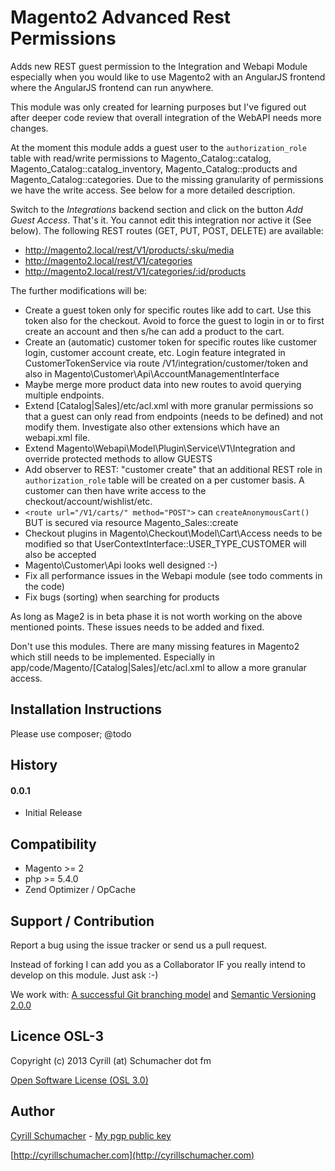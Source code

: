 Magento2 Advanced Rest Permissions
===============

Adds new REST guest permission to the Integration and Webapi Module especially when you
would like to use Magento2 with an AngularJS frontend where the AngularJS frontend can
run anywhere.

This module was only created for learning purposes but I've figured out after deeper code review
that overall integration of the WebAPI needs more changes. 

At the moment this module adds a guest user to the `authorization_role` table with read/write permissions
to Magento_Catalog::catalog, Magento_Catalog::catalog_inventory, Magento_Catalog::products and
Magento_Catalog::categories. Due to the missing granularity of permissions we have the write access. See below
for a more detailed description.

Switch to the *Integrations* backend section and click on the button *Add Guest Access*. That's it. You cannot
edit this integration nor active it (See below). The following REST routes (GET, PUT, POST, DELETE) are available:

- http://magento2.local/rest/V1/products/:sku/media
- http://magento2.local/rest/V1/categories
- http://magento2.local/rest/V1/categories/:id/products


The further modifications will be:

- Create a guest token only for specific routes like add to cart. Use this token also for the checkout. Avoid to 
force the guest to login in or to first create an account and then s/he can add a product to the cart.
- Create an (automatic) customer token for specific routes like customer login, customer account create, etc. 
Login feature integrated in CustomerTokenService via route /V1/integration/customer/token and also in Magento\Customer\Api\AccountManagementInterface
- Maybe merge more product data into new routes to avoid querying multiple endpoints.
- Extend [Catalog|Sales]/etc/acl.xml with more granular permissions so that a guest can only read from endpoints 
(needs to be defined) and not modify them. Investigate also other extensions which have an webapi.xml file.
- Extend Magento\Webapi\Model\Plugin\Service\V1\Integration and override protected methods to allow GUESTS
- Add observer to REST: "customer create" that an additional REST role in `authorization_role` table will be created
on a per customer basis. A customer can then have write access to the checkout/account/wishlist/etc.
- `<route url="/V1/carts/" method="POST">` can `createAnonymousCart()` BUT is secured via resource Magento_Sales::create
- Checkout plugins in Magento\Checkout\Model\Cart\Access needs to be modified so that UserContextInterface::USER_TYPE_CUSTOMER
will also be accepted
- Magento\Customer\Api looks well designed :-)
- Fix all performance issues in the Webapi module (see todo comments in the code)
- Fix bugs (sorting) when searching for products

As long as Mage2 is in beta phase it is not worth working on the above mentioned points. These issues needs to be added
and fixed.

Don't use this modules. There are many missing features in Magento2 which still needs to be implemented.
Especially in app/code/Magento/[Catalog|Sales]/etc/acl.xml to allow a more granular access.

Installation Instructions
-------------------------

Please use composer; @todo

History
-------

#### 0.0.1

- Initial Release


Compatibility
-------------

- Magento >= 2
- php >= 5.4.0
- Zend Optimizer / OpCache

Support / Contribution
----------------------

Report a bug using the issue tracker or send us a pull request.

Instead of forking I can add you as a Collaborator IF you really intend to develop on this module. Just ask :-)

We work with: [A successful Git branching model](http://nvie.com/posts/a-successful-git-branching-model/) and [Semantic Versioning 2.0.0](http://semver.org/)

Licence OSL-3
-------------

Copyright (c) 2013 Cyrill (at) Schumacher dot fm

[Open Software License (OSL 3.0)](http://opensource.org/licenses/osl-3.0.php)

Author
------

[Cyrill Schumacher](https://github.com/SchumacherFM) - [My pgp public key](http://www.schumacher.fm/cyrill.asc)

[http://cyrillschumacher.com](http://cyrillschumacher.com)
